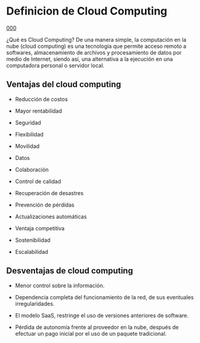 # Definicion de Cloud Computing

[000](https://github.com/pdjarapa/cloud_dswac/raw/main/media/Cloud_Computing2.jpg)

¿Qué es Cloud Computing? 
De una manera simple, la computación en la nube (cloud computing) es una tecnología que permite acceso remoto a softwares, almacenamiento de archivos y procesamiento de datos por medio de Internet, siendo así, una alternativa a la ejecución en una computadora personal o servidor local.

## Ventajas del cloud computing

- Reducción de costos

- Mayor rentabilidad

- Seguridad

- Flexibilidad

- Movilidad

- Datos

- Colaboración

- Control de calidad

- Recuperación de desastres

- Prevención de pérdidas

- Actualizaciones automáticas

- Ventaja competitiva

- Sostenibilidad

- Escalabilidad

## Desventajas de cloud computing

+ Menor control sobre la información.

+ Dependencia completa del funcionamiento de la red, de sus eventuales irregularidades.

+ El modelo SaaS, restringe el uso de versiones anteriores de software.

+ Pérdida de autonomía frente al proveedor en la nube, después de efectuar un pago inicial por el uso de un paquete tradicional.